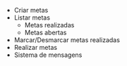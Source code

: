 - Criar metas
- Listar metas
    - Metas realizadas
    - Metas abertas
- Marcar/Desmarcar metas realizadas
- Realizar metas
- Sistema de mensagens